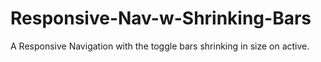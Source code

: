 # Responsive-Nav-w-Shrinking-Bars
A Responsive Navigation with the toggle bars shrinking in size on active. 
